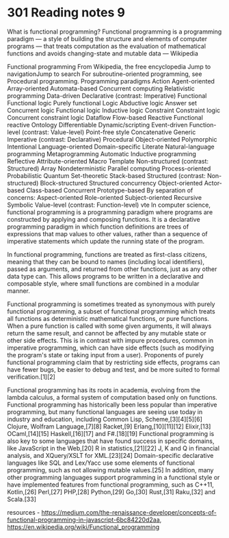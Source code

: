 # 301 Reading notes 9

What is functional programming?
Functional programming is a programming paradigm — a style of building the structure and elements of computer programs — that treats computation as the evaluation of mathematical functions and avoids changing-state and mutable data — Wikipedia



Functional programming
From Wikipedia, the free encyclopedia
Jump to navigationJump to search
For subroutine-oriented programming, see Procedural programming.
Programming paradigms
Action
Agent-oriented
Array-oriented
Automata-based
Concurrent computing
Relativistic programming
Data-driven
Declarative (contrast: Imperative)
Functional
Functional logic
Purely functional
Logic
Abductive logic
Answer set
Concurrent logic
Functional logic
Inductive logic
Constraint
Constraint logic
Concurrent constraint logic
Dataflow
Flow-based
Reactive
Functional reactive
Ontology
Differentiable
Dynamic/scripting
Event-driven
Function-level (contrast: Value-level)
Point-free style
Concatenative
Generic
Imperative (contrast: Declarative)
Procedural
Object-oriented
Polymorphic
Intentional
Language-oriented
Domain-specific
Literate
Natural-language programming
Metaprogramming
Automatic
Inductive programming
Reflective
Attribute-oriented
Macro
Template
Non-structured (contrast: Structured)
Array
Nondeterministic
Parallel computing
Process-oriented
Probabilistic
Quantum
Set-theoretic
Stack-based
Structured (contrast: Non-structured)
Block-structured
Structured concurrency
Object-oriented
Actor-based
Class-based
Concurrent
Prototype-based
By separation of concerns:
Aspect-oriented
Role-oriented
Subject-oriented
Recursive
Symbolic
Value-level (contrast: Function-level)
vte
In computer science, functional programming is a programming paradigm where programs are constructed by applying and composing functions. It is a declarative programming paradigm in which function definitions are trees of expressions that map values to other values, rather than a sequence of imperative statements which update the running state of the program.

In functional programming, functions are treated as first-class citizens, meaning that they can be bound to names (including local identifiers), passed as arguments, and returned from other functions, just as any other data type can. This allows programs to be written in a declarative and composable style, where small functions are combined in a modular manner.

Functional programming is sometimes treated as synonymous with purely functional programming, a subset of functional programming which treats all functions as deterministic mathematical functions, or pure functions. When a pure function is called with some given arguments, it will always return the same result, and cannot be affected by any mutable state or other side effects. This is in contrast with impure procedures, common in imperative programming, which can have side effects (such as modifying the program's state or taking input from a user). Proponents of purely functional programming claim that by restricting side effects, programs can have fewer bugs, be easier to debug and test, and be more suited to formal verification.[1][2]

Functional programming has its roots in academia, evolving from the lambda calculus, a formal system of computation based only on functions. Functional programming has historically been less popular than imperative programming, but many functional languages are seeing use today in industry and education, including Common Lisp, Scheme,[3][4][5][6] Clojure, Wolfram Language,[7][8] Racket,[9] Erlang,[10][11][12] Elixir,[13] OCaml,[14][15] Haskell,[16][17] and F#.[18][19] Functional programming is also key to some languages that have found success in specific domains, like JavaScript in the Web,[20] R in statistics,[21][22] J, K and Q in financial analysis, and XQuery/XSLT for XML.[23][24] Domain-specific declarative languages like SQL and Lex/Yacc use some elements of functional programming, such as not allowing mutable values.[25] In addition, many other programming languages support programming in a functional style or have implemented features from functional programming, such as C++11, Kotlin,[26] Perl,[27] PHP,[28] Python,[29] Go,[30] Rust,[31] Raku,[32] and Scala.[33]






resources - https://medium.com/the-renaissance-developer/concepts-of-functional-programming-in-javascript-6bc84220d2aa, https://en.wikipedia.org/wiki/Functional_programming
